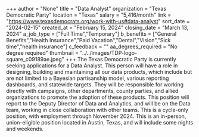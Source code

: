 +++
author = "None"
title = "Data Analyst"
organization = "Texas Democratic Party"
location = "Texas"
salary = "5,416/month"
link = "https://www.texasdemocrats.org/work-with-us#data-analyst"
sort_date = "2024-02-15"
created_at = "February 15, 2024"
closing_date = "March 13, 2024"
a_job_type = ["Full Time","Temporary"]
b_benefits = ["General Benefits","Health Insurance","Paid Vacation","Dental","Vision","Sick time","health insurance"]
c_feedback = ""
aa_degrees_required = "No degree required"
thumbnail = "../../images/TDP-logo-square_c09189ae.jpeg"
+++
The Texas Democratic Party is currently seeking applications for a Data Analyst.  This person will have a role in designing, building and maintaining all our data products, which include but are not limited to a Bayesian partisanship model, various reporting dashboards, and statewide targets. They will be responsible for working directly with campaigns, other departments, county parties, and allied organizations to promote the adoption of these products. This position will report to the Deputy Director of Data and Analytics, and will be on the Data team, working in close collaboration with other teams. This is a cycle-only position, with employment through November 2024. This is an in-person, union-eligible position located in Austin, Texas, and will include some nights and weekends.